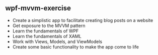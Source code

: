 ## wpf-mvvm-exercise

+ Create a simplistic app to facilitate creating blog posts on a website
+ Get exposure to the MVVM pattern
+ Learn the fundamentals of WPF
+ Learn the fundamentals of XAML
+ Work with Views, Models, and ViewModels
+ Create some basic functionality to make the app come to life